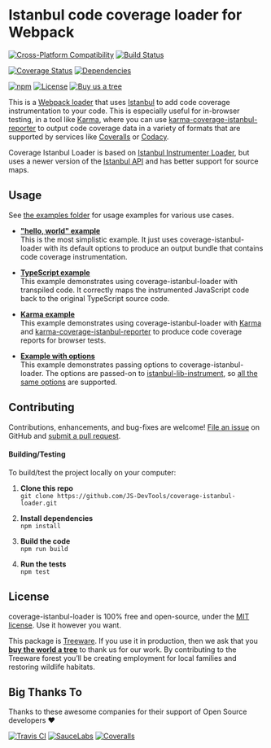 Istanbul code coverage loader for Webpack
==============================================

[![Cross-Platform Compatibility](https://jstools.dev/img/badges/os-badges.svg)](https://github.com/JS-DevTools/coverage-istanbul-loader/blob/master/.github/workflows/CI-CD.yaml)
[![Build Status](https://github.com/JS-DevTools/coverage-istanbul-loader/workflows/CI-CD/badge.svg)](https://github.com/JS-DevTools/coverage-istanbul-loader/blob/master/.github/workflows/CI-CD.yaml)

[![Coverage Status](https://coveralls.io/repos/github/JS-DevTools/coverage-istanbul-loader/badge.svg?branch=master)](https://coveralls.io/github/JS-DevTools/coverage-istanbul-loader?branch=master)
[![Dependencies](https://david-dm.org/JS-DevTools/coverage-istanbul-loader.svg)](https://david-dm.org/JS-DevTools/coverage-istanbul-loader)

[![npm](https://img.shields.io/npm/v/@jsdevtools/coverage-istanbul-loader.svg)](https://www.npmjs.com/package/@jsdevtools/coverage-istanbul-loader)
[![License](https://img.shields.io/npm/l/@jsdevtools/coverage-istanbul-loader.svg)](LICENSE)
[![Buy us a tree](https://img.shields.io/badge/Treeware-%F0%9F%8C%B3-lightgreen)](https://plant.treeware.earth/JS-DevTools/coverage-istanbul-loader)



This is a [Webpack loader](https://webpack.js.org/loaders/) that uses [Istanbul](https://istanbul.js.org/) to add code coverage instrumentation to your code. This is especially useful for in-browser testing, in a tool like [Karma](https://karma-runner.github.io/3.0/index.html), where you can use [karma-coverage-istanbul-reporter](https://github.com/mattlewis92/karma-coverage-istanbul-reporter) to output code coverage data in a variety of formats that are supported by services like [Coveralls](https://coveralls.io/) or [Codacy](https://www.codacy.com/).

Coverage Istanbul Loader is based on [Istanbul Instrumenter Loader](https://github.com/webpack-contrib/istanbul-instrumenter-loader), but uses a newer version of the [Istanbul API](https://github.com/istanbuljs/istanbuljs/tree/master/packages/istanbul-lib-instrument) and has better support for source maps.



Usage
--------------------------
See [the examples folder](examples) for usage examples for various use cases.

- **["hello, world" example](examples/hello-world)**<br>
  This is the most simplistic example.  It just uses coverage-istanbul-loader with its default options to produce an output bundle that contains code coverage instrumentation.

- **[TypeScript example](examples/typescript)**<br>
  This example demonstrates using coverage-istanbul-loader with transpiled code.  It correctly maps the instrumented JavaScript code back to the original TypeScript source code.

- **[Karma example](examples/karma)**<br>
  This example demonstrates using coverage-istanbul-loader with [Karma](https://karma-runner.github.io/3.0/index.html) and [karma-coverage-istanbul-reporter](https://github.com/mattlewis92/karma-coverage-istanbul-reporter) to produce code coverage reports for browser tests.

- **[Example with options](examples/options)**<br>
  This example demonstrates passing options to coverage-istanbul-loader.  The options are passed-on to [istanbul-lib-instrument](https://github.com/istanbuljs/istanbuljs/tree/master/packages/istanbul-lib-instrument), so [all the same options](https://github.com/istanbuljs/istanbuljs/blob/25509c7ff31f114e7036a940ed799d6d0548b706/packages/istanbul-lib-instrument/src/instrumenter.js#L11-L33) are supported.



Contributing
--------------------------
Contributions, enhancements, and bug-fixes are welcome! [File an issue](https://github.com/JS-DevTools/coverage-istanbul-loader/issues) on GitHub and [submit a pull request](https://github.com/JS-DevTools/coverage-istanbul-loader/pulls).

#### Building/Testing
To build/test the project locally on your computer:

1. __Clone this repo__<br>
`git clone https://github.com/JS-DevTools/coverage-istanbul-loader.git`

2. __Install dependencies__<br>
`npm install`

3. __Build the code__<br>
`npm run build`

4. __Run the tests__<br>
`npm test`



License
--------------------------
coverage-istanbul-loader is 100% free and open-source, under the [MIT license](LICENSE). Use it however you want.

This package is [Treeware](http://treeware.earth). If you use it in production, then we ask that you [**buy the world a tree**](https://plant.treeware.earth/JS-DevTools/coverage-istanbul-loader) to thank us for our work. By contributing to the Treeware forest you’ll be creating employment for local families and restoring wildlife habitats.



Big Thanks To
--------------------------
Thanks to these awesome companies for their support of Open Source developers ❤

[![Travis CI](https://jstools.dev/img/badges/travis-ci.svg)](https://travis-ci.com)
[![SauceLabs](https://jstools.dev/img/badges/sauce-labs.svg)](https://saucelabs.com)
[![Coveralls](https://jstools.dev/img/badges/coveralls.svg)](https://coveralls.io)
